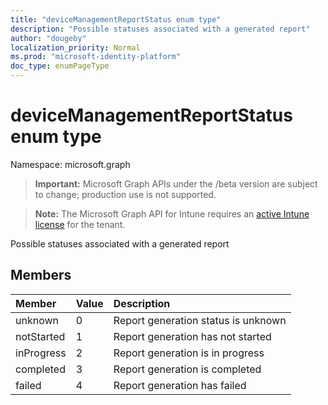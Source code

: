 ```yaml
---
title: "deviceManagementReportStatus enum type"
description: "Possible statuses associated with a generated report"
author: "dougeby"
localization_priority: Normal
ms.prod: "microsoft-identity-platform"
doc_type: enumPageType
---
```


# deviceManagementReportStatus enum type

Namespace: microsoft.graph

> **Important:** Microsoft Graph APIs under the /beta version are subject to change; production use is not supported.

> **Note:** The Microsoft Graph API for Intune requires an [active Intune license](https://go.microsoft.com/fwlink/?linkid=839381) for the tenant.

Possible statuses associated with a generated report

## Members
|Member|Value|Description|
|:---|:---|:---|
|unknown|0|Report generation status is unknown|
|notStarted|1|Report generation has not started|
|inProgress|2|Report generation is in progress|
|completed|3|Report generation is completed|
|failed|4|Report generation has failed|






